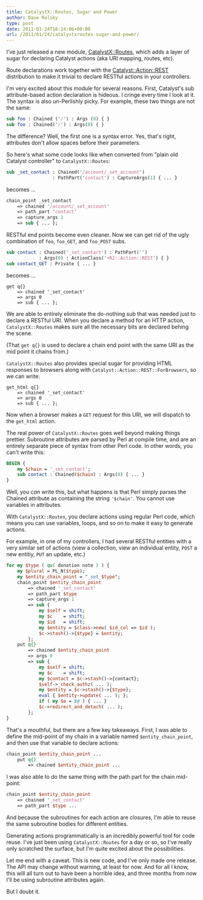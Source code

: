 ```yaml
---
title: CatalystX::Routes, Sugar and Power
author: Dave Rolsky
type: post
date: 2011-01-24T16:14:06+00:00
url: /2011/01/24/catalystxroutes-sugar-and-power/
---
```

I've just released a new module, [CatalystX::Routes][1], which adds a layer of sugar for declaring Catalyst actions (aka URI mapping, routes, etc).

Route declarations work together with the [Catalyst::Action::REST][2] distribution to make it trivial to declare RESTful actions in your controllers.

I'm very excited about this module for several reasons. First, Catalyst's sub attribute-based action declaration is hideous. I cringe every time I look at it. The syntax is also un-Perlishly picky. For example, these two things are not the same:

```perl
sub foo : Chained ('/') : Args (0) { }
sub foo : Chained('/') : Args(0) { }
```

The difference? Well, the first one is a syntax error. Yes, that's right, attributes don't allow spaces before their parameters.

So here's what some code looks like when converted from "plain old Catalyst controller" to `CatalystX::Routes`:

```perl
sub _set_contact : Chained('/account/_set_account')
                 : PathPart('contact') : CaptureArgs(1) { ... }
```

becomes ...

```perl
chain_point _set_contact
    => chained '/account/_set_account'
    => path_part 'contact'
    => capture_args 1
    => sub { ... };
```

RESTful end points become even cleaner. Now we can get rid of the ugly combination of `foo`, `foo_GET`, and `foo_POST` subs.

```perl
sub contact : Chained('_set_contact') : PathPart('')
            : Args(0) : ActionClass('+R2::Action::REST') { }
sub contact_GET : Private { ... }
```

becomes ...

```
get q{}
    => chained '_set_contact'
    => args 0
    => sub { ... };
```

We are able to entirely eliminate the do-nothing sub that was needed just to declare a RESTful URI. When you declare a method for an HTTP action, `CatalystX::Routes` makes sure all the necessary bits are declared behing the scene.

(That `get q{}` is used to declare a chain end point with the same URI as the mid point it chains from.)

`CatalystX::Routes` also provides special sugar for providing HTML responses to browsers along with `Catalyst::Action::REST::ForBrowsers`, so we can write:

```
get_html q{}
    => chained '_set_contact'
    => args 0
    => sub { ... };
```

Now when a browser makes a `GET` request for this URI, we will dispatch to the `get_html` action.

The real power of `CatalystX::Routes` goes well beyond making things prettier. Subroutine attributes are parsed by Perl at compile time, and are an entirely separate piece of syntax from other Perl code. In other words, you can't write this:

```perl
BEGIN {
    my $chain = '_set_contact';
    sub contact : Chained($chain) : Args(0) { ... }
}
```

Well, you _can_ write this, but what happens is that Perl simply parses the Chained attribute as containing the string `'$chain'`. You cannot use variables in attributes.

With `CatalystX::Routes`, you declare actions using regular Perl code, which means you can use variables, loops, and so on to make it easy to generate actions.

For example, in one of my controllers, I had several RESTful entities with a very similar set of actions (view a collection, view an individual entity, `POST` a new entitiy, `PUT` an update, etc.)

```perl
for my $type ( qw( donation note ) ) {
    my $plural = PL_N($type);
    my $entity_chain_point = "_set_$type";
    chain_point $entity_chain_point
        => chained '_set_contact'
        => path_part $type
        => capture_args 1
        => sub {
            my $self = shift;
            my $c    = shift;
            my $id   = shift;
            my $entity = $class->new( $id_col => $id );
            $c->stash()->{$type} = $entity;
        };
    put q{}
        => chained $entity_chain_point
        => args 0
        => sub {
            my $self = shift;
            my $c    = shift;
            my $contact = $c->stash()->{contact};
            $self->_check_authz( ... );
            my $entity = $c->stash()->{$type};
            eval { $entity->update( ... ); };
            if ( my $e = $@ ) { ... }
            $c->redirect_and_detach( ... );
        };
}
```
    

That's a mouthful, but there are a few key takeaways. First, I was able to define the mid-point of my chain in a variable named `$entity_chain_point`, and then use that variable to declare actions:

```perl
chain_point $entity_chain_point ...
    put q{}
        => chained $entity_chain_point ...
```

I was also able to do the same thing with the path part for the chain mid-point:

```perl
chain_point $entity_chain_point
    => chained '_set_contact'
    => path_part $type ...
```

And because the subroutines for each action are closures, I'm able to reuse the same subroutine bodies for different entities.

Generating actions programmatically is an incredibly powerful tool for code reuse. I've just been using `CatalystX::Routes` for a day or so, so I've really only scratched the surface, but I'm quite excited about the possibilities.

Let me end with a caveat. This is new code, and I've only made one release. The API may change without warning, at least for now. And for all I know, this will all turn out to have been a horrible idea, and three months from now I'll be using subroutine attributes again.

But I doubt it.

 [1]: http://frepan.org/~drolsky/CatalystX-Routes-0.01/lib/CatalystX/Routes.pm
 [2]: http://search.cpan.org/dist/Catalyst-Action-REST
